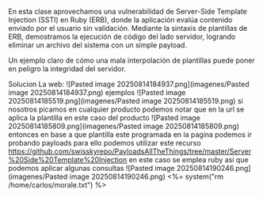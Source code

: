 En esta clase aprovechamos una vulnerabilidad de Server-Side Template Injection (SSTI) en Ruby (ERB), donde la aplicación evalúa contenido enviado por el usuario sin validación. Mediante la sintaxis de plantillas de ERB, demostramos la ejecución de código del lado servidor, logrando eliminar un archivo del sistema con un simple payload.

Un ejemplo claro de cómo una mala interpolación de plantillas puede poner en peligro la integridad del servidor.

Solucion
La web:
![Pasted image 20250814184937.png](imagenes/Pasted image 20250814184937.png)
ejemplos
![Pasted image 20250814185519.png](imagenes/Pasted image 20250814185519.png)
si nosotros picamos en cualquier producto podemos notar que en la url se aplica la plantilla en este caso del producto
![Pasted image 20250814185809.png](imagenes/Pasted image 20250814185809.png)
entonces en base a que plantilla este programada en la pagina podemos ir probando payloads
para ello podemos utilizar este recurso
https://github.com/swisskyrepo/PayloadsAllTheThings/tree/master/Server%20Side%20Template%20Injection
en este caso se emplea ruby asi que podemos aplicar algunas consultas
![Pasted image 20250814190246.png](imagenes/Pasted image 20250814190246.png)
<%= system("rm /home/carlos/morale.txt") %>
